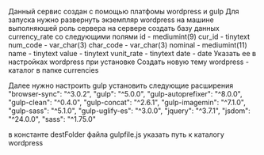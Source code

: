 Данный сервис создан с помощью платфомы wordpress и gulp
Для запуска нужно развернуть экземпляр wordpress на машине выполняюшей роль сервера
на сервере создать базу данных currency_rate
со следующими полями
id - mediumint(9)
cur_id - tinytext
num_code - var_char(3)
char_code - var_char(3)
nominal - mediumint(11)
name - tinytext
value - tinytext
vunit_rate - tinytext
date - date
Указать ее в настройках wordpress при установке
Создать новую тему wordpress - каталог в папке currencies

Далее нужно настроить gulp
установить следующие расширения
    "browser-sync": "^3.0.2",
    "gulp": "^5.0.0",
    "gulp-autoprefixer": "^8.0.0",
    "gulp-clean": "^0.4.0",
    "gulp-concat": "^2.6.1",
    "gulp-imagemin": "^7.1.0",
    "gulp-sass": "^5.1.0",
    "gulp-uglify-es": "^3.0.0",
    "jquery": "^3.7.1",
    "jsdom": "^24.0.0",
    "sass": "^1.75.0"

в константе destFolder файла gulpfile.js указать путь к каталогу wordpress
